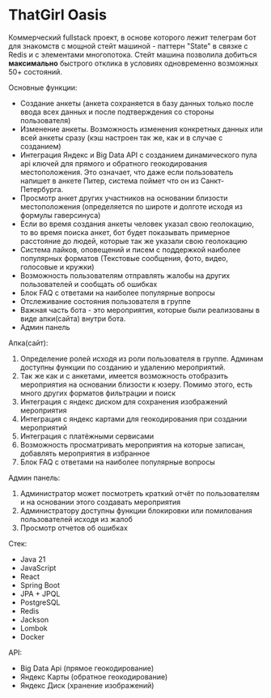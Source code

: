 # ThatGirl Oasis

Коммерческий fullstack проект, в основе которого лежит телеграм бот для знакомств с мощной стейт машиной - паттерн "State" в связке с Redis и с элементами многопотока.
Стейт машина позволила добиться **максимально** быстрого отклика в условиях одновременно возможных 50+ состояний.

Основные функции:
* Создание анкеты (анкета сохраняется в базу данных только после ввода всех данных и после подтверждения со стороны пользователя)
* Изменение анкеты. Возможность изменения конкретных данных или всей анкеты сразу (кэш настроен так же, как и в случае с созданием)
* Интеграция Яндекс и Big Data API с созданием динамического пула api ключей для прямого и обратного геокодирования местоположения. Это означает, что даже если пользователь напишет в анкете Питер, система поймет что он из Санкт-Петербурга.
* Просмотр анкет других участников на основании близости местоположения (определяется по широте и долготе исходя из формулы гаверсинуса)
* Если во время создания анкеты человек указал свою геолокацию, то во время поиска анкет, бот будет показывать примерное расстояние до людей, которые так же указали свою геолокацию
* Система лайков, оповещений и писем с поддержкой наиболее популярных форматов (Текстовые сообщения, фото, видео, голосовые и кружки)
* Возможность пользователям отправлять жалобы на других пользователей и сообщать об ошибках
* Блок FAQ с ответами на наиболее популярные вопросы
* Отслеживание состояния пользователя в группе
* Важная часть бота - это мероприятия, которые были реализованы в виде апки(сайта) внутри бота.
* Админ панель 

Апка(сайт):
1. Определение ролей исходя из роли пользователя в группе. Админам доступны функции по созданию и удалению мероприятий.
2. Так же как и с анкетами, имеется возможность отобразить мероприятия на основании близости к юзеру. Помимо этого, есть много других форматов фильтрации и поиск
3. Интеграция с яндекс диском для сохранения изображений мероприятия
4. Интеграция с яндекс картами для геокодирования при создании мероприятий
5. Интеграция с платёжными сервисами
6. Возможность просматривать мероприятия на которые записан, добавлять мероприятия в избранное
7. Блок FAQ с ответами на наиболее популярные вопросы

Админ панель: 
1. Администратор может посмотреть краткий отчёт по пользователям и на основании этого создавать мероприятия
2. Администратору доступны функции блокировки или помилования пользователей исходя из жалоб
3. Просмотр отчетов об ошибках

Стек:
* Java 21
* JavaScript
* React
* Spring Boot
* JPA + JPQL
* PostgreSQL
* Redis
* Jackson
* Lombok
* Docker

API:
* Big Data Api (прямое геокодирование)
* Яндекс Карты (обратное геокодирование)
* Яндекс Диск (хранение изображений)
